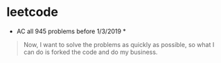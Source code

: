 # leetcode
* AC all 945 problems before 1/3/2019 *

> Now, I want to solve the problems as quickly as possible, so what I can do is forked the code and do my business.
